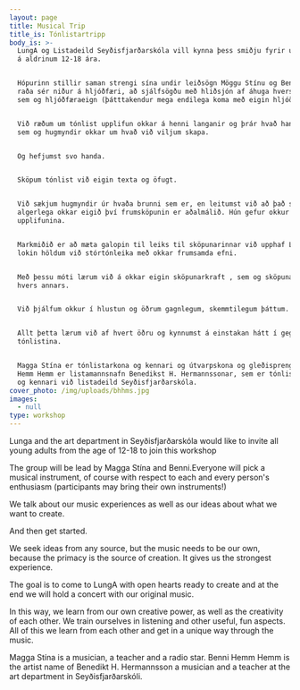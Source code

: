 ```yaml
---
layout: page
title: Musical Trip
title_is: Tónlistartripp
body_is: >-
  LungA og Listadeild Seyðisfjarðarskóla vill kynna þess smiðju fyrir ungt fólk
  á aldrinum 12-18 ára.


  Hópurinn stillir saman strengi sína undir leiðsögn Möggu Stínu og Benna. Allir
  raða sér niður á hljóðfæri, að sjálfsögðu með hliðsjón af áhuga hvers og eins
  sem og hljóðfæraeign (þátttakendur mega endilega koma með eigin hljóðfæri!)


  Við ræðum um tónlist upplifun okkar á henni langanir og þrár hvað hana varðar,
  sem og hugmyndir okkar um hvað við viljum skapa.


  Og hefjumst svo handa.


  Sköpum tónlist við eigin texta og öfugt.


  Við sækjum hugmyndir úr hvaða brunni sem er, en leitumst við að það sé
  algerlega okkar eigið því frumsköpunin er aðalmálið. Hún gefur okkur sterkustu
  upplifunina.


  Markmiðið er að mæta galopin til leiks til sköpunarinnar við upphaf LUNGA og í
  lokin höldum við stórtónleika með okkar frumsamda efni.


  Með þessu móti lærum við á okkar eigin sköpunarkraft , sem og sköpunarkraft
  hvers annars.


  Við þjálfum okkur í hlustun og öðrum gagnlegum, skemmtilegum þáttum.


  Allt þetta lærum við af hvert öðru og kynnumst á einstakan hátt í gegnum
  tónlistina.


  Magga Stína er tónlistarkona og kennari og útvarpskona og gleðisprengja. Benni
  Hemm Hemm er listamannsnafn Benedikst H. Hermannssonar, sem er tónlistarmaður
  og kennari við listadeild Seyðisfjarðarskóla.
cover_photo: /img/uploads/bhhms.jpg
images:
  - null
type: workshop
---
```

Lunga and the art department in Seyðisfjarðarskóla would like to invite all young adults from the age of 12-18 to join this workshop

The group will be lead by Magga Stína and Benni.Everyone will pick a musical instrument, of course with respect to each and every person's enthusiasm (participants may bring their own instruments!)

We talk about our music experiences as well as our ideas about what we want to create.

And then get started.

We seek ideas from any source, but the music needs to be our own, because the primacy is the source of creation. It gives us the strongest experience.

The goal is to come to LungA with open hearts ready to create and at the end we will hold a concert with our original music.

In this way, we learn from our own creative power, as well as the creativity of each other. We train ourselves in listening and other useful, fun aspects. All of this we learn from each other and get in a unique way through the music.

Magga Stína is a musician, a teacher and a radio star. Benni Hemm Hemm is the artist name of Benedikt H. Hermannsson a musician and a teacher at the art department in Seyðisfjarðarskóli.
